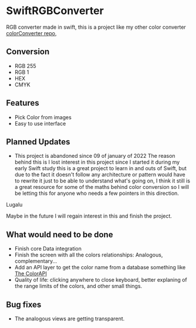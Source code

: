 # SwiftRGBConverter
RGB converter made in swift, this is a project like my other color converter [colorConverter repo](https://github.com/lugalu/RGBConverter),

## Conversion
* RGB 255
* RGB 1
* HEX
* CMYK

## Features
* Pick Color from images
* Easy to use interface


## Planned Updates
* This project is abandoned since 09 of january of 2022
The reason behind this is I lost interest in this project since I started it during my early Swift study
this is a great project to learn in and outs of Swift, but due to the fact it doesn't follow any architecture or pattern 
would have to rewrite it just to be able to understand what's going on, I think it still is a great resource for some of
the maths behind color conversion so I will be letting this for anyone who needs a few pointers in this direction.

Lugalu

Maybe in the future I will regain interest in this and finish the project.

## What would need to be done
* Finish core Data integration
* Finish the screen with all the colors relationships: Analogous, complementary...
* Add an API layer to get the color name from a database something like [The ColorAPI](https://www.thecolorapi.com/)
* Quality of life: clicking anywhere to close keyboard, better explaning of the range limits of the colors, and other small things.

## Bug fixes
* The analogous views are getting transparent.
